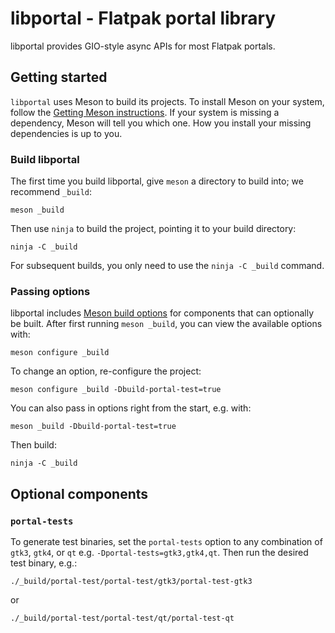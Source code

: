 libportal - Flatpak portal library
==================================

libportal provides GIO-style async APIs for most Flatpak portals.

## Getting started

`libportal` uses Meson to build its projects. To install Meson on your system,
follow the [Getting Meson instructions][1]. If your system is missing a
dependency, Meson will tell you which one. How you install your missing
dependencies is up to you.

### Build libportal

The first time you build libportal, give `meson` a directory to build into; we
recommend `_build`:

```
meson _build
```

Then use `ninja` to build the project, pointing it to your build directory:

```
ninja -C _build
```

For subsequent builds, you only need to use the `ninja -C _build` command.

### Passing options

libportal includes [Meson build options][2] for components that can optionally
be built. After first running `meson _build`, you can view the available options
with:

```
meson configure _build
```

To change an option, re-configure the project:

```
meson configure _build -Dbuild-portal-test=true
```

You can also pass in options right from the start, e.g. with:

```
meson _build -Dbuild-portal-test=true
```

Then build:

```
ninja -C _build
```

## Optional components

### `portal-tests`

To generate test binaries, set the `portal-tests` option to any combination of
`gtk3`, `gtk4`, or `qt` e.g. `-Dportal-tests=gtk3,gtk4,qt`. Then run the desired 
test binary, e.g.:

```
./_build/portal-test/portal-test/gtk3/portal-test-gtk3
```

or

```
./_build/portal-test/portal-test/qt/portal-test-qt
```

[1]: https://mesonbuild.com/Getting-meson.html
[2]: https://mesonbuild.com/Build-options.html#build-options
